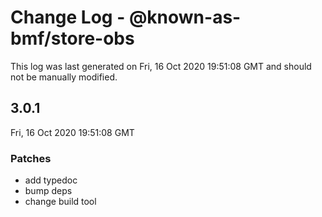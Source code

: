 # Change Log - @known-as-bmf/store-obs

This log was last generated on Fri, 16 Oct 2020 19:51:08 GMT and should not be manually modified.

## 3.0.1
Fri, 16 Oct 2020 19:51:08 GMT

### Patches

- add typedoc
- bump deps
- change build tool

